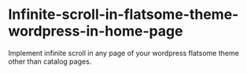 # Infinite-scroll-in-flatsome-theme-wordpress-in-home-page
Implement infinite scroll in any page of your wordpress flatsome theme other than catalog pages.

